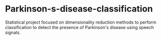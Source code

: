 # Parkinson-s-disease-classification
Statistical project focused on dimensionality reduction methods to perform classification to detect the presence of Parkinson's disease using speech signals.
